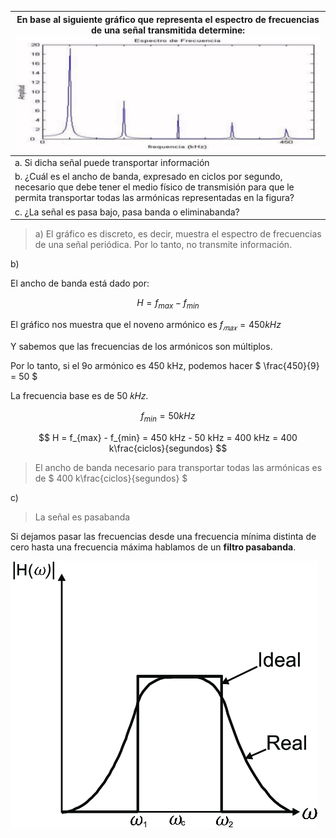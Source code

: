 | En base al siguiente gráfico que representa el espectro de frecuencias de una señal transmitida determine: ![3-11](assets/3-11.png)                                                                     |
| ------------------------------------------------------------------------------------------------------------------------------------------------------------------------------------------------------- |
| a. Si dicha señal puede transportar información                                                                                                                                                         |
| b. ¿Cuál es el ancho de banda, expresado en ciclos por segundo, necesario que debe tener el medio físico de transmisión para que le permita transportar todas las armónicas representadas en la figura? |
| c. ¿La señal es pasa bajo, pasa banda o eliminabanda?                                                                                                                                                   |

> a) El gráfico es discreto, es decir, muestra el espectro de frecuencias de una señal periódica. Por lo tanto, no transmite información.

b)

El ancho de banda está dado por:

$$
H = f_{max} - f_{min}
$$

El gráfico nos muestra que el noveno armónico es $f_{𝑚𝑎𝑥} = 450 kHz$

Y sabemos que las frecuencias de los armónicos son múltiplos.

Por lo tanto, si el 9o armónico es 450 kHz, podemos hacer $ \frac{450}{9} = 50 $

La frecuencia base es de 50 𝑘𝐻𝑧.

$$
f_{min} = 50 kHz
$$

$$
H = f_{max} - f_{min} = 450 kHz - 50 kHz = 400 kHz = 400 k\frac{ciclos}{segundos}
$$

> El ancho de banda necesario para transportar todas las armónicas es de $ 400 k\frac{ciclos}{segundos} $

c)

> La señal es pasabanda

Si dejamos pasar las frecuencias desde una frecuencia mínima distinta de cero hasta una frecuencia máxima hablamos de un **filtro pasabanda**.

![3-11](assets/3-11-c.png)
